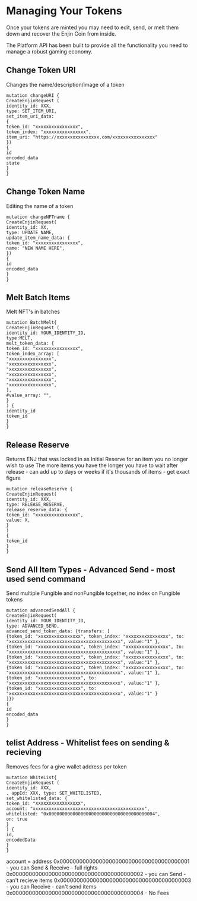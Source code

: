 # Managing Your Tokens

Once your tokens are minted you may need to edit, send, or melt them down and recover the Enjin Coin from inside.

The Platform API has been built to provide all the functionality you need to manage a robust gaming economy. 


## Change Token URI 
Changes the name/description/image of a token

```gql
mutation changeURI {
CreateEnjinRequest (
identity_id: XXX,
type: SET_ITEM_URI,
set_item_uri_data:
{
token_id: "xxxxxxxxxxxxxxxx",
token_index: "xxxxxxxxxxxxxxxx",
item_uri: "https://xxxxxxxxxxxxxxxx.com/xxxxxxxxxxxxxxxx"
})
{
id
encoded_data
state
}
}
```

## Change Token Name
Editing the name of a token

```gql
mutation changeNFTname {
CreateEnjinRequest(
identity_id: XX,
type: UPDATE_NAME,
update_item_name_data: {
token_id: "xxxxxxxxxxxxxxxx",
name: "NEW NAME HERE",
})
{
id
encoded_data
}
}
```

## Melt Batch Items
Melt NFT's in batches

```gql
mutation BatchMelt{
CreateEnjinRequest (
identity_id: YOUR_IDENTITY_ID,
type:MELT,
melt_token_data: {
token_id: "xxxxxxxxxxxxxxxx",
token_index_array: [
"xxxxxxxxxxxxxxxx",
"xxxxxxxxxxxxxxxx",
"xxxxxxxxxxxxxxxx",
"xxxxxxxxxxxxxxxx",
"xxxxxxxxxxxxxxxx",
"xxxxxxxxxxxxxxxx",
],
#value_array: "",
}
) {
identity_id
token_id
}
}
```

## Release Reserve
Returns ENJ that was locked in as Initial Reserve for an item you no longer wish to use
The more items you have the longer you have to wait after release - can add up to days or weeks if it's thousands of items - get exact figure

```gql
mutation releaseReserve {
CreateEnjinRequest(
identity_id: XXX,
type: RELEASE_RESERVE,
release_reserve_data: {
token_id: "xxxxxxxxxxxxxxxx",
value: X,
}
)
{
token_id
}
}
```

## Send All Item Types - Advanced Send - most used send command
Send multiple Fungible and nonFungible together, no index on Fungible tokens

```gql
mutation advancedSendAll {
CreateEnjinRequest(
identity_id: YOUR_IDENTITY_ID,
type: ADVANCED_SEND,
advanced_send_token_data: {transfers: [
{token_id: "xxxxxxxxxxxxxxxx", token_index: "xxxxxxxxxxxxxxxx", to: "xxxxxxxxxxxxxxxxxxxxxxxxxxxxxxxxxxxxxxxxxx", value:"1" },
{token_id: "xxxxxxxxxxxxxxxx", token_index: "xxxxxxxxxxxxxxxx", to: "xxxxxxxxxxxxxxxxxxxxxxxxxxxxxxxxxxxxxxxxxx", value:"1" },
{token_id: "xxxxxxxxxxxxxxxx", token_index: "xxxxxxxxxxxxxxxx", to: "xxxxxxxxxxxxxxxxxxxxxxxxxxxxxxxxxxxxxxxxxx", value:"1" },
{token_id: "xxxxxxxxxxxxxxxx", token_index: "xxxxxxxxxxxxxxxx", to: "xxxxxxxxxxxxxxxxxxxxxxxxxxxxxxxxxxxxxxxxxx", value:"1" },
{token_id: "xxxxxxxxxxxxxxxx", to: "xxxxxxxxxxxxxxxxxxxxxxxxxxxxxxxxxxxxxxxxxx", value:"1" },
{token_id: "xxxxxxxxxxxxxxxx", to: "xxxxxxxxxxxxxxxxxxxxxxxxxxxxxxxxxxxxxxxxxx", value:"1" }
]})
{
id
encoded_data
}
}
```

## telist Address - Whitelist fees on sending & recieving
Removes fees for a give wallet address per token

```gql
mutation WhiteList{
CreateEnjinRequest (
identity_id: XXX,
, appId: XXX, type: SET_WHITELISTED,
set_whitelisted_data: {
token_id: "XXXXXXXXXXXXXXXXX",
account: "xxxxxxxxxxxxxxxxxxxxxxxxxxxxxxxxxxxxxxxxxx",
whitelisted: "0x0000000000000000000000000000000000000004",
on: true
}
) {
id,
encodedData
}
}
```

account = address
0x0000000000000000000000000000000000000001 - you can Send & Receive - full rights
0x0000000000000000000000000000000000000002 - you can Send - can't recieve items
0x0000000000000000000000000000000000000003 - you can Receive - can't send items
0x0000000000000000000000000000000000000004 - No Fees
